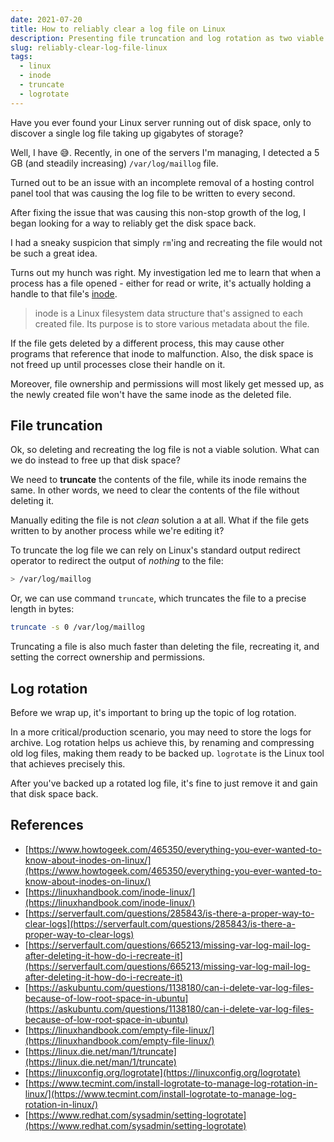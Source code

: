 ```yaml
---
date: 2021-07-20
title: How to reliably clear a log file on Linux
description: Presenting file truncation and log rotation as two viable approaches for reliably clearing a log file on Linux
slug: reliably-clear-log-file-linux
tags:
  - linux
  - inode
  - truncate
  - logrotate
---
```


Have you ever found your Linux server running out of disk space, only to
discover a single log file taking up gigabytes of storage?

Well, I have 😅. Recently, in one of the servers I'm managing, I detected a 5 GB
(and steadily increasing) `/var/log/maillog` file. 


Turned out to be an issue with an incomplete removal of a hosting control panel
tool that was causing the log file to be written to every second.

After fixing the issue that was causing this non-stop growth of the log, I began
looking for a way to reliably get the disk space back.

I had a sneaky suspicion that simply `rm`'ing and recreating the file
would not be such a great idea. 

Turns out my hunch was right. My investigation led me to learn that when a
process has a file opened - either for read or write, it's actually holding a
handle to that file's [inode](https://linuxhandbook.com/inode-linux/).

> inode is a Linux filesystem data structure that's assigned to each created
file. Its purpose is to store various metadata about the file.

If the file gets deleted by a different process, this may cause other programs
that reference that inode to malfunction. Also, the disk space is not freed up
until processes close their handle on it.

Moreover, file ownership and permissions will most likely get messed up, as the
newly created file won't have the same inode as the deleted file.

## File truncation

Ok, so deleting and recreating the log file is not a viable solution. What can
we do instead to free up that disk space?

We need to **truncate** the contents of the file, while its inode remains the
same. In other words, we need to clear the contents of the file without deleting
it.

Manually editing the file is not *clean* solution a at all. What if the file
gets written to by another process while we're editing it?

To truncate the log file we can rely on Linux's standard output redirect
operator to redirect the output of *nothing* to the file:

```sh
> /var/log/maillog
```

Or, we can use command `truncate`, which truncates the file to a precise length
in bytes:

```sh
truncate -s 0 /var/log/maillog
```

Truncating a file is also much faster than deleting the file, recreating it, and
setting the correct ownership and permissions.

## Log rotation

Before we wrap up, it's important to bring up the topic of log rotation.

In a more critical/production scenario, you may need to store the logs for
archive. Log rotation helps us achieve this, by renaming and compressing old log
files, making them ready to be backed up. `logrotate` is the Linux tool that
achieves precisely this.

After you've backed up a rotated log file, it's fine to just remove it and gain
that disk space back.

## References

- [https://www.howtogeek.com/465350/everything-you-ever-wanted-to-know-about-inodes-on-linux/](https://www.howtogeek.com/465350/everything-you-ever-wanted-to-know-about-inodes-on-linux/)
- [https://linuxhandbook.com/inode-linux/](https://linuxhandbook.com/inode-linux/)
- [https://serverfault.com/questions/285843/is-there-a-proper-way-to-clear-logs](https://serverfault.com/questions/285843/is-there-a-proper-way-to-clear-logs)
- [https://serverfault.com/questions/665213/missing-var-log-mail-log-after-deleting-it-how-do-i-recreate-it](https://serverfault.com/questions/665213/missing-var-log-mail-log-after-deleting-it-how-do-i-recreate-it)
- [https://askubuntu.com/questions/1138180/can-i-delete-var-log-files-because-of-low-root-space-in-ubuntu](https://askubuntu.com/questions/1138180/can-i-delete-var-log-files-because-of-low-root-space-in-ubuntu)
- [https://linuxhandbook.com/empty-file-linux/](https://linuxhandbook.com/empty-file-linux/)
- [https://linux.die.net/man/1/truncate](https://linux.die.net/man/1/truncate)
- [https://linuxconfig.org/logrotate](https://linuxconfig.org/logrotate)
- [https://www.tecmint.com/install-logrotate-to-manage-log-rotation-in-linux/](https://www.tecmint.com/install-logrotate-to-manage-log-rotation-in-linux/)
- [https://www.redhat.com/sysadmin/setting-logrotate](https://www.redhat.com/sysadmin/setting-logrotate)